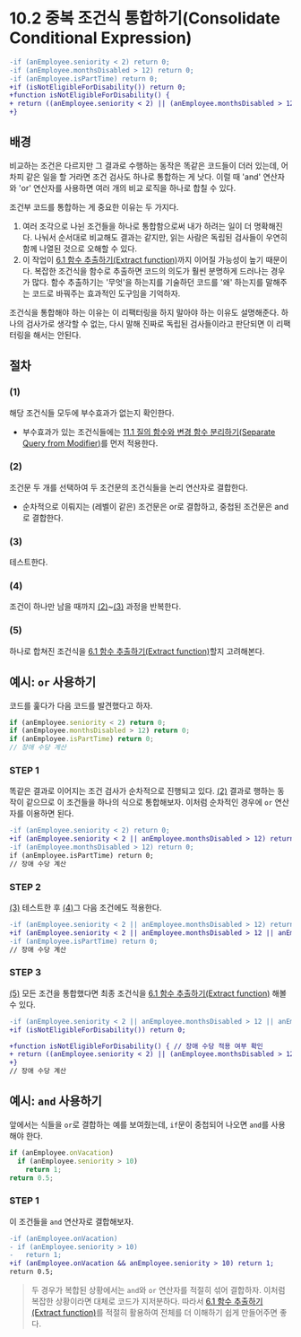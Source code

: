 # 10.2 중복 조건식 통합하기(Consolidate Conditional Expression)
``` diff
-if (anEmployee.seniority < 2) return 0;
-if (anEmployee.monthsDisabled > 12) return 0;
-if (anEmployee.isPartTime) return 0;
+if (isNotEligibleForDisability()) return 0;
+function isNotEligibleForDisability() {
+ return ((anEmployee.seniority < 2) || (anEmployee.monthsDisabled > 12) || (anEmployee.isPartTime));
+}
```
## 배경
비교하는 조건은 다르지만 그 결과로 수행하는 동작은 똑같은 코드들이 더러 있는데, 어차피 같은 일을 할 거라면 조건 검사도 하나로 통합하는 게 낫다. 이럴 때 'and' 연산자와 'or' 연산자를 사용하면 여러 개의 비교 로직을 하나로 합칠 수 있다.

조건부 코드를 통합하는 게 중요한 이유는 두 가지다.
1. 여러 조각으로 나뉜 조건들을 하나로 통합함으로써 내가 하려는 일이 더 명확해진다. 나눠서 순서대로 비교해도 결과는 같지만, 읽는 사람은 독립된 검사들이 우연히 함께 나열된 것으로 오해할 수 있다.
2. 이 작업이 [6.1 함수 추출하기(Extract function)](https://github.com/wonder13662/refactoring-v2/blob/writing/chapter06/6-1.md)까지 이어질 가능성이 높기 때문이다. 복잡한 조건식을 함수로 추출하면 코드의 의도가 훨씬 분명하게 드러나는 경우가 많다. 함수 추출하기는 '무엇'을 하는지를 기술하던 코드를 '왜' 하는지를 말해주는 코드로 바꿔주는 효과적인 도구임을 기억하자.

조건식을 통합해야 하는 이유는 이 리팩터링을 하지 말아야 하는 이유도 설명해준다. 하나의 검사가로 생각할 수 없는, 다시 말해 진짜로 독립된 검사들이라고 판단되면 이 리팩터링을 해서는 안된다.
## 절차
### (1)
해당 조건식들 모두에 부수효과가 없는지 확인한다.
- 부수효과가 있는 조건식들에는 [11.1 질의 함수와 변경 함수 분리하기(Separate Query from Modifier)](https://github.com/wonder13662/refactoring-v2/blob/writing/chapter11/11-1.md)를 먼저 적용한다.
### (2)
조건문 두 개를 선택하여 두 조건문의 조건식들을 논리 연산자로 결합한다.
- 순차적으로 이뤄지는 (레벨이 같은) 조건문은 or로 결합하고, 중첩된 조건문은 and로 결합한다.
### (3)
테스트한다.
### (4)
조건이 하나만 남을 때까지 [(2)](https://github.com/wonder13662/refactoring-v2/blob/writing/chapter10/10-2.md#2)~[(3)](https://github.com/wonder13662/refactoring-v2/blob/writing/chapter10/10-2.md#3) 과정을 반복한다.
### (5)
하나로 합쳐진 조건식을 [6.1 함수 추출하기(Extract function)](https://github.com/wonder13662/refactoring-v2/blob/writing/chapter06/6-1.md)할지 고려해본다.

## 예시: `or` 사용하기
코드를 훑다가 다음 코드를 발견했다고 하자.
``` javascript
if (anEmployee.seniority < 2) return 0;
if (anEmployee.monthsDisabled > 12) return 0;
if (anEmployee.isPartTime) return 0;
// 장애 수당 계산
```
### STEP 1
똑같은 결과로 이어지는 조건 검사가 순차적으로 진행되고 있다. [(2)](https://github.com/wonder13662/refactoring-v2/blob/writing/chapter10/10-2.md#2) 결과로 행하는 동작이 같으므로 이 조건들을 하나의 식으로 통합해보자. 이처럼 순차적인 경우에 `or` 연산자를 이용하면 된다.
``` diff
-if (anEmployee.seniority < 2) return 0;
+if (anEmployee.seniority < 2 || anEmployee.monthsDisabled > 12) return 0;
-if (anEmployee.monthsDisabled > 12) return 0;
if (anEmployee.isPartTime) return 0;
// 장애 수당 계산
```
### STEP 2
[(3)](https://github.com/wonder13662/refactoring-v2/blob/writing/chapter10/10-2.md#3) 테스트한 후 [(4)](https://github.com/wonder13662/refactoring-v2/blob/writing/chapter10/10-2.md#4)그 다음 조건에도 적용한다.
``` diff
-if (anEmployee.seniority < 2 || anEmployee.monthsDisabled > 12) return 0;
+if (anEmployee.seniority < 2 || anEmployee.monthsDisabled > 12 || anEmployee.isPartTime) return 0;
-if (anEmployee.isPartTime) return 0;
// 장애 수당 계산
```
### STEP 3
[(5)](https://github.com/wonder13662/refactoring-v2/blob/writing/chapter10/10-2.md#5) 모든 조건을 통합했다면 최종 조건식을 [6.1 함수 추출하기(Extract function)](https://github.com/wonder13662/refactoring-v2/blob/writing/chapter06/6-1.md) 해볼 수 있다.
``` diff
-if (anEmployee.seniority < 2 || anEmployee.monthsDisabled > 12 || anEmployee.isPartTime) return 0;
+if (isNotEligibleForDisability()) return 0;

+function isNotEligibleForDisability() { // 장애 수당 적용 여부 확인
+ return ((anEmployee.seniority < 2) || (anEmployee.monthsDisabled > 12) || (anEmployee.isPartTime));
+}
// 장애 수당 계산
```
## 예시: `and` 사용하기
앞에서는 식들을 `or`로 결합하는 예를 보여줬는데, `if`문이 중첩되어 나오면 `and`를 사용해야 한다.
``` javascript
if (anEmployee.onVacation)
  if (anEmployee.seniority > 10)
    return 1;
return 0.5;
```
### STEP 1
이 조건들을 `and` 연산자로 결합해보자.
``` diff
-if (anEmployee.onVacation)
- if (anEmployee.seniority > 10)
-   return 1;
+if (anEmployee.onVacation && anEmployee.seniority > 10) return 1;
return 0.5;
```
> 두 경우가 복합된 상황에서는 `and`와 `or` 연산자를 적절히 섞어 결합하자. 이처럼 복잡한 상황이라면 대체로 코드가 지저분하다. 따라서 [6.1 함수 추출하기(Extract function)](https://github.com/wonder13662/refactoring-v2/blob/writing/chapter06/6-1.md)를 적절히 활용하여 전체를 더 이해하기 쉽게 만들어주면 좋다.